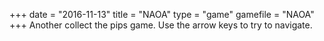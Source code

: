 +++
date = "2016-11-13"
title = "NAOA"
type = "game"
gamefile = "NAOA"
+++
Another collect the pips game. Use the arrow keys to try to navigate.
